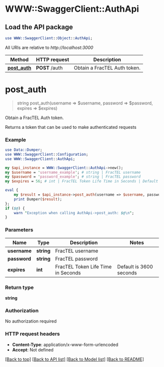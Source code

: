 # WWW::SwaggerClient::AuthApi

## Load the API package
```perl
use WWW::SwaggerClient::Object::AuthApi;
```

All URIs are relative to *http://localhost:3000*

Method | HTTP request | Description
------------- | ------------- | -------------
[**post_auth**](AuthApi.md#post_auth) | **POST** /auth | Obtain a FracTEL Auth token.


# **post_auth**
> string post_auth(username => $username, password => $password, expires => $expires)

Obtain a FracTEL Auth token.

Returns a token that can be used to make authenticated requests

### Example 
```perl
use Data::Dumper;
use WWW::SwaggerClient::Configuration;
use WWW::SwaggerClient::AuthApi;

my $api_instance = WWW::SwaggerClient::AuthApi->new();
my $username = 'username_example'; # string | FracTEL username
my $password = 'password_example'; # string | FracTEL password
my $expires = 56; # int | FracTEL Token Life Time in Seconds | Default is 3600 seconds | Maximum is 24 hours

eval { 
    my $result = $api_instance->post_auth(username => $username, password => $password, expires => $expires);
    print Dumper($result);
};
if ($@) {
    warn "Exception when calling AuthApi->post_auth: $@\n";
}
```

### Parameters

Name | Type | Description  | Notes
------------- | ------------- | ------------- | -------------
 **username** | **string**| FracTEL username | 
 **password** | **string**| FracTEL password | 
 **expires** | **int**| FracTEL Token Life Time in Seconds | Default is 3600 seconds | Maximum is 24 hours | [optional] 

### Return type

**string**

### Authorization

No authorization required

### HTTP request headers

 - **Content-Type**: application/x-www-form-urlencoded
 - **Accept**: Not defined

[[Back to top]](#) [[Back to API list]](../README.md#documentation-for-api-endpoints) [[Back to Model list]](../README.md#documentation-for-models) [[Back to README]](../README.md)


